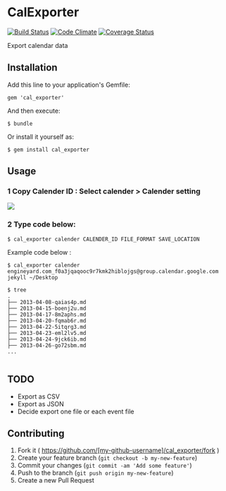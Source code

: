 # CalExporter

[![Build Status](https://travis-ci.org/sota0805/cal_exporter.svg)](https://travis-ci.org/sota0805/cal_exporter)
[![Code Climate](https://codeclimate.com/github/sota0805/cal_exporter.png)](https://codeclimate.com/github/sota0805/cal_exporter)
[![Coverage Status](https://coveralls.io/repos/sota0805/cal_exporter/badge.png)](https://coveralls.io/r/sota0805/cal_exporter)


Export calendar data

## Installation

Add this line to your application's Gemfile:

    gem 'cal_exporter'

And then execute:

    $ bundle

Or install it yourself as:

    $ gem install cal_exporter

## Usage

### 1 Copy Calender ID : Select calender > Calender setting 

![](https://dl.dropboxusercontent.com/u/74344418/github-image/cal_expoter.png)

### 2 Type code below:

```
$ cal_exporter calender CALENDER_ID FILE_FORMAT SAVE_LOCATION 
```

Example code below :

```
$ cal_exporter calender engineyard.com_f0a3jqaqooc9r7kmk2hiblojgs@group.calendar.google.com jekyll ~/Desktop

$ tree
.
├── 2013-04-08-qaias4p.md
├── 2013-04-15-boenj2u.md
├── 2013-04-17-8m2aphs.md
├── 2013-04-20-fqmab6r.md
├── 2013-04-22-5itqrg3.md
├── 2013-04-23-eml2lv5.md
├── 2013-04-24-9jck6ib.md
├── 2013-04-26-go72sbm.md
...
 
```




## TODO

- Export as CSV
- Export as JSON
- Decide export one file or each event file

## Contributing

1. Fork it ( https://github.com/[my-github-username]/cal_exporter/fork )
2. Create your feature branch (`git checkout -b my-new-feature`)
3. Commit your changes (`git commit -am 'Add some feature'`)
4. Push to the branch (`git push origin my-new-feature`)
5. Create a new Pull Request
